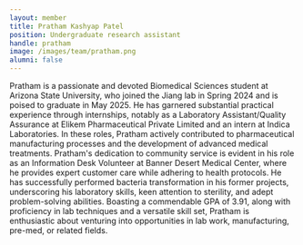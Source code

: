```yaml
---
layout: member
title: Pratham Kashyap Patel
position: Undergraduate research assistant
handle: pratham
image: /images/team/pratham.png
alumni: false
---
```



Pratham is a passionate and devoted Biomedical Sciences student at Arizona State University, who joined the Jiang lab in Spring 2024 and is poised to graduate in May 2025. He has garnered substantial practical experience through internships, notably as a Laboratory Assistant/Quality Assurance at Elikem Pharmaceutical Private Limited and an intern at Indica Laboratories. In these roles, Pratham actively contributed to pharmaceutical manufacturing processes and the development of advanced medical treatments. Pratham's dedication to community service is evident in his role as an Information Desk Volunteer at Banner Desert Medical Center, where he provides expert customer care while adhering to health protocols. He has successfully performed bacteria transformation in his former projects, underscoring his laboratory skills, keen attention to sterility, and adept problem-solving abilities. Boasting a commendable GPA of 3.91, along with proficiency in lab techniques and a versatile skill set, Pratham is enthusiastic about venturing into opportunities in lab work, manufacturing, pre-med, or related fields.